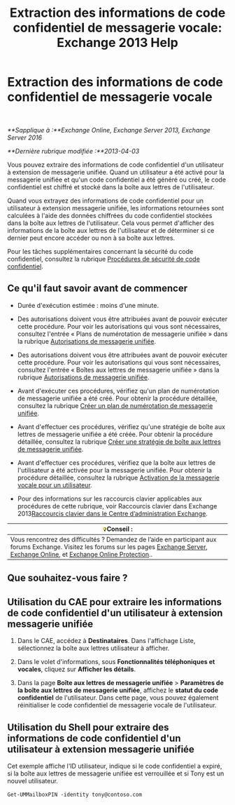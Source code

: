 ﻿---
title: 'Extraction des informations de code confidentiel de messagerie vocale: Exchange 2013 Help'
TOCTitle: Extraction des informations de code confidentiel de messagerie vocale
ms:assetid: 01517cca-99fe-46b2-b586-19e8d2707728
ms:mtpsurl: https://technet.microsoft.com/fr-fr/library/Aa995900(v=EXCHG.150)
ms:contentKeyID: 54652716
ms.date: 05/23/2018
mtps_version: v=EXCHG.150
ms.translationtype: MT
---

# Extraction des informations de code confidentiel de messagerie vocale

 

_**Sapplique à :**Exchange Online, Exchange Server 2013, Exchange Server 2016_

_**Dernière rubrique modifiée :**2013-04-03_

Vous pouvez extraire des informations de code confidentiel d'un utilisateur à extension de messagerie unifiée. Quand un utilisateur a été activé pour la messagerie unifiée et qu'un code confidentiel a été généré ou créé, le code confidentiel est chiffré et stocké dans la boîte aux lettres de l'utilisateur.

Quand vous extrayez des informations de code confidentiel pour un utilisateur à extension messagerie unifiée, les informations retournées sont calculées à l'aide des données chiffrées du code confidentiel stockées dans la boîte aux lettres de l'utilisateur. Cela vous permet d'afficher des informations de la boîte aux lettres de l'utilisateur et de déterminer si ce dernier peut encore accéder ou non à sa boîte aux lettres.

Pour les tâches supplémentaires concernant la sécurité du code confidentiel, consultez la rubrique [Procédures de sécurité de code confidentiel](pin-security-procedures-exchange-2013-help.md).

## Ce qu'il faut savoir avant de commencer

  - Durée d'exécution estimée : moins d'une minute.

  - Des autorisations doivent vous être attribuées avant de pouvoir exécuter cette procédure. Pour voir les autorisations qui vous sont nécessaires, consultez l'entrée « Plans de numérotation de messagerie unifiée » dans la rubrique [Autorisations de messagerie unifiée](unified-messaging-permissions-exchange-2013-help.md).

  - Des autorisations doivent vous être attribuées avant de pouvoir exécuter cette procédure. Pour voir les autorisations qui vous sont nécessaires, consultez l'entrée « Boîtes aux lettres de messagerie unifiée » dans la rubrique [Autorisations de messagerie unifiée](unified-messaging-permissions-exchange-2013-help.md).

  - Avant d'exécuter ces procédures, vérifiez qu'un plan de numérotation de messagerie unifiée a été créé. Pour obtenir la procédure détaillée, consultez la rubrique [Créer un plan de numérotation de messagerie unifiée](create-a-um-dial-plan-exchange-2013-help.md).

  - Avant d'effectuer ces procédures, vérifiez qu'une stratégie de boîte aux lettres de messagerie unifiée a été créée. Pour obtenir la procédure détaillée, consultez la rubrique [Créer une stratégie de boîte aux lettres de messagerie unifiée](create-a-um-mailbox-policy-exchange-2013-help.md).

  - Avant d'effectuer ces procédures, vérifiez que la boîte aux lettres de l'utilisateur a été activée pour la messagerie unifiée. Pour obtenir la procédure détaillée, consultez la rubrique [Activation de la messagerie vocale pour un utilisateur](enable-a-user-for-voice-mail-exchange-2013-help.md).

  - Pour des informations sur les raccourcis clavier applicables aux procédures de cette rubrique, voir Raccourcis clavier dans Exchange 2013[Raccourcis clavier dans le Centre d’administration Exchange](keyboard-shortcuts-in-the-exchange-admin-center-exchange-online-protection-help.md).

<table>
<thead>
<tr class="header">
<th><img src="images/Bb125224.tip(EXCHG.150).gif" title="Conseil" alt="Conseil" />Conseil :</th>
</tr>
</thead>
<tbody>
<tr class="odd">
<td>Vous rencontrez des difficultés ? Demandez de l’aide en participant aux forums Exchange. Visitez les forums sur les pages <a href="https://go.microsoft.com/fwlink/p/?linkid=60612">Exchange Server</a>, <a href="https://go.microsoft.com/fwlink/p/?linkid=267542">Exchange Online</a>, et <a href="https://go.microsoft.com/fwlink/p/?linkid=285351">Exchange Online Protection</a>..</td>
</tr>
</tbody>
</table>


## Que souhaitez-vous faire ?

## Utilisation du CAE pour extraire les informations de code confidentiel d'un utilisateur à extension messagerie unifiée

1.  Dans le CAE, accédez à **Destinataires**. Dans l'affichage Liste, sélectionnez la boîte aux lettres utilisateur à afficher.

2.  Dans le volet d'informations, sous **Fonctionnalités téléphoniques et vocales**, cliquez sur **Afficher les détails**.

3.  Dans la page **Boîte aux lettres de messagerie unifiée** \> **Paramètres de la boîte aux lettres de messagerie unifiée**, affichez le **statut du code confidentiel** de l'utilisateur. Dans cette page, vous pouvez également réinitialiser le code confidentiel de messagerie vocale de l'utilisateur.

## Utilisation du Shell pour extraire des informations de code confidentiel d'un utilisateur à extension messagerie unifiée

Cet exemple affiche l'ID utilisateur, indique si le code confidentiel a expiré, si la boîte aux lettres de messagerie unifiée est verrouillée et si Tony est un nouvel utilisateur.

    Get-UMMailboxPIN -identity tony@contoso.com

